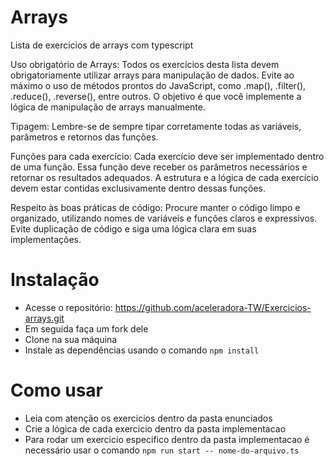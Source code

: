 # Arrays

Lista de exercicios de arrays com typescript

Uso obrigatório de Arrays: Todos os exercícios desta lista devem obrigatoriamente utilizar arrays para manipulação de dados. Evite ao máximo o uso de métodos prontos do JavaScript, como .map(), .filter(), .reduce(), .reverse(), entre outros. O objetivo é que você implemente a lógica de manipulação de arrays manualmente.

Tipagem: Lembre-se de sempre tipar corretamente todas as variáveis, parâmetros e retornos das funções. 

Funções para cada exercício: Cada exercício deve ser implementado dentro de uma função. Essa função deve receber os parâmetros necessários e retornar os resultados adequados. A estrutura e a lógica de cada exercício devem estar contidas exclusivamente dentro dessas funções.

Respeito às boas práticas de código: Procure manter o código limpo e organizado, utilizando nomes de variáveis e funções claros e expressivos. Evite duplicação de código e siga uma lógica clara em suas implementações.

# Instalação

- Acesse o repositório: https://github.com/aceleradora-TW/Exercicios-arrays.git
- Em seguida faça um fork dele
- Clone na sua máquina
- Instale as dependências usando o comando ``npm install``

# Como usar

- Leia com atenção os exercicios dentro da pasta enunciados 
- Crie a lógica de cada exercicio dentro da pasta implementacao
- Para rodar um exercicio especifico dentro da pasta implementacao é necessário usar o comando ``npm run start -- nome-do-arquivo.ts``


